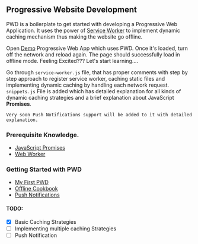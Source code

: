 ## Progressive Website Development
PWD is a boilerplate to get started with developing a Progressive Web Application. It uses the power of [Service Worker](https://developer.mozilla.org/en/docs/Web/API/Service_Worker_API) to implement dynamic caching mechanism thus making the website go offline.

Open [Demo](https://pjagajitprusty.github.io/PWD/) Progressive Web App which uses PWD. Once it's loaded, turn off the network and reload again. The page should successfully load in offline mode. Feeling Excited??? Let's start learning....</br>

Go through `service-worker.js` file, that has proper comments with step by step approach to register service worker, caching static files and implementing dynamic caching by handling each network request. `snippets.js` File is added which has detailed explanation for all kinds of dynamic caching strategies and a brief explanation about JavaScript **Promises**.

`Very soon Push Notifications support will be added to it with detailed explanation.
`
### Prerequisite Knowledge.
* [JavaScript Promises](https://developers.google.com/web/fundamentals/getting-started/primers/promises)
* [Web Worker](https://developer.mozilla.org/en-US/docs/Web/API/Web_Workers_API/Using_web_workers)

### Getting Started with PWD
* [My First PWD](https://developers.google.com/web/fundamentals/getting-started/codelabs/your-first-pwapp/?hl=en)
* [Offline Cookbook](https://jakearchibald.com/2014/offline-cookbook/)
* [Push Notifications](https://developers.google.com/web/fundamentals/engage-and-retain/push-notifications/sending-messages)


#### TODO:
- [x] Basic Caching Strategies
- [ ] Implementing multiple caching Strategies
- [ ] Push Notification
